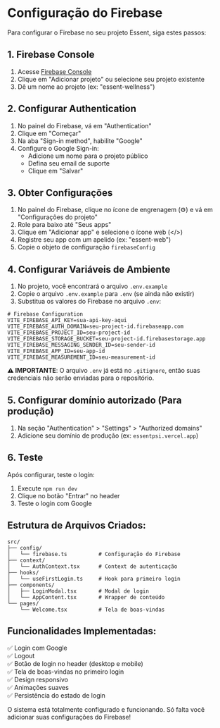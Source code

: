 # Configuração do Firebase

Para configurar o Firebase no seu projeto Essent, siga estes passos:

## 1. Firebase Console
1. Acesse [Firebase Console](https://console.firebase.google.com/)
2. Clique em "Adicionar projeto" ou selecione seu projeto existente
3. Dê um nome ao projeto (ex: "essent-wellness")

## 2. Configurar Authentication
1. No painel do Firebase, vá em "Authentication"
2. Clique em "Começar"
3. Na aba "Sign-in method", habilite "Google"
4. Configure o Google Sign-in:
   - Adicione um nome para o projeto público
   - Defina seu email de suporte
   - Clique em "Salvar"

## 3. Obter Configurações
1. No painel do Firebase, clique no ícone de engrenagem (⚙️) e vá em "Configurações do projeto"
2. Role para baixo até "Seus apps"
3. Clique em "Adicionar app" e selecione o ícone web (</>) 
4. Registre seu app com um apelido (ex: "essent-web")
5. Copie o objeto de configuração `firebaseConfig`

## 4. Configurar Variáveis de Ambiente
1. No projeto, você encontrará o arquivo `.env.example`
2. Copie o arquivo `.env.example` para `.env` (se ainda não existir)
3. Substitua os valores do Firebase no arquivo `.env`:

```env
# Firebase Configuration
VITE_FIREBASE_API_KEY=sua-api-key-aqui
VITE_FIREBASE_AUTH_DOMAIN=seu-project-id.firebaseapp.com
VITE_FIREBASE_PROJECT_ID=seu-project-id
VITE_FIREBASE_STORAGE_BUCKET=seu-project-id.firebasestorage.app
VITE_FIREBASE_MESSAGING_SENDER_ID=seu-sender-id
VITE_FIREBASE_APP_ID=seu-app-id
VITE_FIREBASE_MEASUREMENT_ID=seu-measurement-id
```

**⚠️ IMPORTANTE**: O arquivo `.env` já está no `.gitignore`, então suas credenciais não serão enviadas para o repositório.

## 5. Configurar domínio autorizado (Para produção)
1. Na seção "Authentication" > "Settings" > "Authorized domains"
2. Adicione seu domínio de produção (ex: `essentpsi.vercel.app`)

## 6. Teste
Após configurar, teste o login:
1. Execute `npm run dev`
2. Clique no botão "Entrar" no header
3. Teste o login com Google

## Estrutura de Arquivos Criados:
```
src/
├── config/
│   └── firebase.ts          # Configuração do Firebase
├── context/
│   └── AuthContext.tsx      # Context de autenticação
├── hooks/
│   └── useFirstLogin.ts     # Hook para primeiro login
├── components/
│   ├── LoginModal.tsx       # Modal de login
│   └── AppContent.tsx       # Wrapper de conteúdo
└── pages/
    └── Welcome.tsx          # Tela de boas-vindas
```

## Funcionalidades Implementadas:
✅ Login com Google  
✅ Logout  
✅ Botão de login no header (desktop e mobile)  
✅ Tela de boas-vindas no primeiro login  
✅ Design responsivo  
✅ Animações suaves  
✅ Persistência do estado de login  

O sistema está totalmente configurado e funcionando. Só falta você adicionar suas configurações do Firebase!
